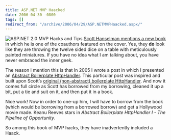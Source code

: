 ```yaml
---
title: ASP.NET MVP Haacked
date: 2006-04-30 -0800
tags: []
redirect_from: "/archive/2006/04/29/ASP.NETMVPHaacked.aspx/"
---
```


![ASP.NET 2.0 MVP Hacks and
Tips](https://haacked.com/images/ASP.NET_Hacks.jpg) [Scott Hanselman
mentions a new
book](http://www.hanselman.com/blog/ASPNETMVPHacks.aspx "ASP.NET MVP Hacks")
in which he is one of the coauthors featured on the cover. Yes, they
**do** look like they are throwing the twelve sided dice on a table with
meticulously painted miniatures. If you have no idea what I am talking
about, you have never embraced the inner geek.

The reason I mention this is that In 2005 I wrote a post in which I
presented an [Abstract Boilerplate
HttpHandler](https://haacked.com/archive/2005/03/17/2394.aspx "Boilerplate HttpHandler").
This particular post was inspired and built upon Scott’s [original
(non-abstract) boilerplate
HttpHandler](http://www.hanselman.com/blog/PermaLink,guid,5c59d662-b250-4eb2-96e4-f274295bd52e.aspx "Boilerplate HttpHandler").
And now it comes full circle as Scott has borrowed from my borrowing,
cleaned it up a bit, put a tie and suit on it, and then put it in a
book.

Nice work! Now in order to one-up him, I will have to borrow from the
book (which would be borrowing from a borrowed borrow) and get a
Hollywood movie made. Keanu Reeves stars in *Abstract Boilerplate
HttpHandler I - The Pipeline of Opportunity*.

So among this book of MVP hacks, they have inadvertently included a
Haack.


